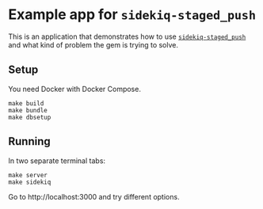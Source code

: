 # Example app for `sidekiq-staged_push`

This is an application that demonstrates how to use
[`sidekiq-staged_push`](https://github.com/adamniedzielski/sidekiq-staged_push)
and what kind of problem the gem is trying to solve.

## Setup

You need Docker with Docker Compose.

```
make build
make bundle
make dbsetup
```

## Running

In two separate terminal tabs:

```
make server
make sidekiq
```

Go to http://localhost:3000 and try different options.
